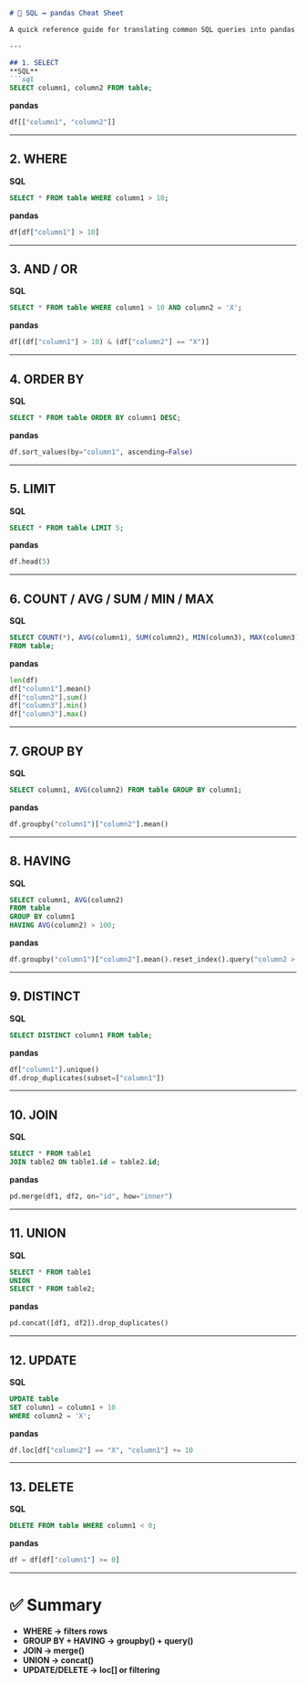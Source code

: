 ````markdown
# 🐼 SQL ↔ pandas Cheat Sheet

A quick reference guide for translating common SQL queries into pandas DataFrame operations.

---

## 1. SELECT
**SQL**
```sql
SELECT column1, column2 FROM table;
````

**pandas**

```python
df[["column1", "column2"]]
```

---

## 2. WHERE

**SQL**

```sql
SELECT * FROM table WHERE column1 > 10;
```

**pandas**

```python
df[df["column1"] > 10]
```

---

## 3. AND / OR

**SQL**

```sql
SELECT * FROM table WHERE column1 > 10 AND column2 = 'X';
```

**pandas**

```python
df[(df["column1"] > 10) & (df["column2"] == "X")]
```

---

## 4. ORDER BY

**SQL**

```sql
SELECT * FROM table ORDER BY column1 DESC;
```

**pandas**

```python
df.sort_values(by="column1", ascending=False)
```

---

## 5. LIMIT

**SQL**

```sql
SELECT * FROM table LIMIT 5;
```

**pandas**

```python
df.head(5)
```

---

## 6. COUNT / AVG / SUM / MIN / MAX

**SQL**

```sql
SELECT COUNT(*), AVG(column1), SUM(column2), MIN(column3), MAX(column3)
FROM table;
```

**pandas**

```python
len(df)
df["column1"].mean()
df["column2"].sum()
df["column3"].min()
df["column3"].max()
```

---

## 7. GROUP BY

**SQL**

```sql
SELECT column1, AVG(column2) FROM table GROUP BY column1;
```

**pandas**

```python
df.groupby("column1")["column2"].mean()
```

---

## 8. HAVING

**SQL**

```sql
SELECT column1, AVG(column2)
FROM table
GROUP BY column1
HAVING AVG(column2) > 100;
```

**pandas**

```python
df.groupby("column1")["column2"].mean().reset_index().query("column2 > 100")
```

---

## 9. DISTINCT

**SQL**

```sql
SELECT DISTINCT column1 FROM table;
```

**pandas**

```python
df["column1"].unique()
df.drop_duplicates(subset=["column1"])
```

---

## 10. JOIN

**SQL**

```sql
SELECT * FROM table1
JOIN table2 ON table1.id = table2.id;
```

**pandas**

```python
pd.merge(df1, df2, on="id", how="inner")
```

---

## 11. UNION

**SQL**

```sql
SELECT * FROM table1
UNION
SELECT * FROM table2;
```

**pandas**

```python
pd.concat([df1, df2]).drop_duplicates()
```

---

## 12. UPDATE

**SQL**

```sql
UPDATE table
SET column1 = column1 + 10
WHERE column2 = 'X';
```

**pandas**

```python
df.loc[df["column2"] == "X", "column1"] += 10
```

---

## 13. DELETE

**SQL**

```sql
DELETE FROM table WHERE column1 < 0;
```

**pandas**

```python
df = df[df["column1"] >= 0]
```

---

# ✅ Summary

* **WHERE → filters rows**
* **GROUP BY + HAVING → groupby() + query()**
* **JOIN → merge()**
* **UNION → concat()**
* **UPDATE/DELETE → loc[] or filtering**

```

